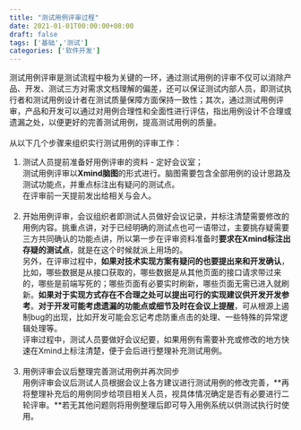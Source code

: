 ```yaml
---
title: "测试用例评审过程"
date: 2021-01-01T00:00:00+08:00
draft: false
tags: ['基础','测试']
categories: ['软件开发']
---
```

测试用例评审是测试流程中极为关键的一环，通过测试用例的评审不仅可以消除产品、开发、测试三方对需求文档理解的偏差，还可以保证测试内部人员，即测试执行者和测试用例设计者在测试质量保障方面保持一致性；其次，通过测试用例评审，产品和开发可以通过对用例合理性和全面性进行评估，指出用例设计不合理或遗漏之处，以便更好的完善测试用例，提高测试用例的质量。<br /> <br />
从以下几个步骤来组织实行测试用例的评审工作：<br />
1. 测试人员提前准备好用例评审的资料 - 定好会议室；<br />
测试用例评审以**Xmind脑图**的形式进行。脑图需要包含全部用例的设计思路及测试功能点，并重点标注出有疑问的测试点。<br />
在评审前一天提前发出给相关与会人。<br /> <br />
2. 开始用例评审，会议组织者即测试人员做好会议记录，并标注清楚需要修改的用例内容。挑重点讲，对于已经明确的测试点也可一语带过，主要挑存疑需要三方共同确认的功能点讲，所以第一步在评审资料准备时**要求在Xmind标注出存疑的测试点**，就是在这个时候就派上用场的。<br />
另外，在评审过程中，**如果对技术实现方案有疑问的也要提出来和开发确认**，比如，哪些数据是从接口获取的，哪些数据是从其他页面的接口请求带过来的，哪些是前端写死的；哪些页面有必要实时刷新，哪些页面无需已进入就刷新。**如果对于实现方式存在不合理之处可以提出可行的实现建议供开发开发参考**。**对于开发可能考虑遗漏的功能点或细节及时在会议上提醒**，可从根源上遏制bug的出现，比如开发可能会忘记考虑防重点击的处理、一些特殊的异常逻辑处理等。<br />
评审过程中，测试人员要做好会议纪要，如果用例有需要补充或修改的地方快速在Xmind上标注清楚，便于会后进行整理补充测试用例。<br /> <br />
3. 用例评审会议后整理完善测试用例并再次同步<br />
用例评审会议后测试人员根据会议上各方建议进行测试用例的修改完善，**再将整理补充后的用例同步给项目相关人员，视具体情况确定是否有必要进行二轮评审。**若无其他问题则将用例整理后即可导入用例系统以供测试执行时使用。
